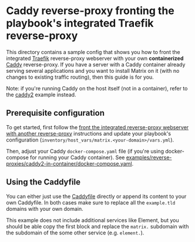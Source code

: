 # Caddy reverse-proxy fronting the playbook's integrated Traefik reverse-proxy

This directory contains a sample config that shows you how to front the integrated [Traefik](https://traefik.io/) reverse-proxy webserver with your own **containerized** [Caddy](https://caddyserver.com/) reverse-proxy. If you have a server with a Caddy container already serving several applications and you want to install Matrix on it (with no changes to existing traffic routing), then this guide is for you.

Note: if you're running Caddy on the host itself (not in a container), refer to the [caddy2](../caddy2/README.md) example instead.


## Prerequisite configuration

To get started, first follow the [front the integrated reverse-proxy webserver with another reverse-proxy](../../../docs/configuring-playbook-own-webserver.md#fronting-the-integrated-reverse-proxy-webserver-with-another-reverse-proxy) instructions and update your playbook's configuration (`inventory/host_vars/matrix.<your-domain>/vars.yml`).

Then, adjust your Caddy  `docker-compose.yaml` file (if you're using docker-compose for running your Caddy container). See [examples/reverse-proxies/caddy2-in-container/docker-compose.yaml](./docker-compose.yaml).

## Using the Caddyfile

You can either just use the [Caddyfile](Caddyfile) directly or append its content to your own Caddyfile.
In both cases make sure to replace all the `example.tld` domains with your own domain.

This example does not include additional services like Element, but you should be able copy the first block and replace the `matrix.` subdomain with the subdomain of the some other service (e.g. `element.`).
